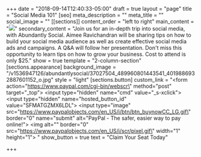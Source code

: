 +++
date = "2018-09-14T12:40:33-05:00"
draft = true
layout = "page"
title = "Social Media 101"
[seo]
meta_description = ""
meta_title = ""
social_image = ""
[[sections]]
content_order = "left to right"
main_content = "![](https://res.cloudinary.com/modii/w_840,q_50,f_auto/v1536947126/abundantlysocial/37027504_489960801443541_4019886932887601152_o.jpg)"
secondary_content = "Join us for an in-depth trip into social media, with Abundantly Social. Aimee Ravichandran will be sharing tips on how to build your social media audience as well as create effective social media ads and campaigns. A Q&A will follow her presentation. Don't miss this opportunity to learn tips on how to grow your business. Cost to attend is only $25."
show = true
template = "2-column-section"
[sections.appearance]
background_image = "/v1536947126/abundantlysocial/37027504_489960801443541_4019886932887601152_o.jpg"
style = "light"
[sections.button]
custom_link = "<form action=\"https://www.paypal.com/cgi-bin/webscr\" method=\"post\" target=\"_top\"> <input type=\"hidden\" name=\"cmd\" value=\"_s-xclick\"> <input type=\"hidden\" name=\"hosted_button_id\" value=\"SFMATGZMX6LDL\"> <input type=\"image\" src=\"https://www.paypalobjects.com/en_US/i/btn/btn_buynowCC_LG.gif\" border=\"0\" name=\"submit\" alt=\"PayPal - The safer, easier way to pay online!\"> <img alt=\"\" border=\"0\" src=\"https://www.paypalobjects.com/en_US/i/scr/pixel.gif\" width=\"1\" height=\"1\"> </form>"
show_button = true
text = "Claim Your Seat Today"

+++
